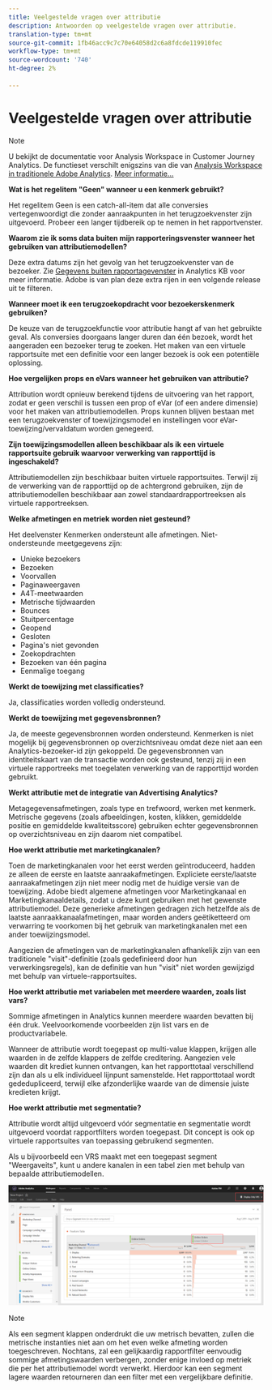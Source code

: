 ```yaml
---
title: Veelgestelde vragen over attributie
description: Antwoorden op veelgestelde vragen over attributie.
translation-type: tm+mt
source-git-commit: 1fb46acc9c7c70e64058d2c6a8fdcde119910fec
workflow-type: tm+mt
source-wordcount: '740'
ht-degree: 2%

---
```



# Veelgestelde vragen over attributie

>[!NOTE]
>
>U bekijkt de documentatie voor Analysis Workspace in Customer Journey Analytics. De functieset verschilt enigszins van die van [Analysis Workspace in traditionele Adobe Analytics](https://docs.adobe.com/content/help/en/analytics/analyze/analysis-workspace/home.html). [Meer informatie...](/help/getting-started/cja-aa.md)

**Wat is het regelitem &quot;Geen&quot; wanneer u een kenmerk gebruikt?**

Het regelitem Geen is een catch-all-item dat alle conversies vertegenwoordigt die zonder aanraakpunten in het terugzoekvenster zijn uitgevoerd. Probeer een langer tijdbereik op te nemen in het rapportvenster.

**Waarom zie ik soms data buiten mijn rapporteringsvenster wanneer het gebruiken van attributiemodellen?**

Deze extra datums zijn het gevolg van het terugzoekvenster van de bezoeker. Zie [Gegevens buiten rapportagevenster](https://helpx.adobe.com/analytics/kb/data-appearing-outside-reporting-window.html) in Analytics KB voor meer informatie. Adobe is van plan deze extra rijen in een volgende release uit te filteren.

**Wanneer moet ik een terugzoekopdracht voor bezoekerskenmerk gebruiken?**

De keuze van de terugzoekfunctie voor attributie hangt af van het gebruikte geval. Als conversies doorgaans langer duren dan één bezoek, wordt het aangeraden een bezoeker terug te zoeken. Het maken van een virtuele rapportsuite met een definitie voor een langer bezoek is ook een potentiële oplossing.

**Hoe vergelijken props en eVars wanneer het gebruiken van attributie?**

Attribution wordt opnieuw berekend tijdens de uitvoering van het rapport, zodat er geen verschil is tussen een prop of eVar (of een andere dimensie) voor het maken van attributiemodellen. Props kunnen blijven bestaan met een terugzoekvenster of toewijzingsmodel en instellingen voor eVar-toewijzing/vervaldatum worden genegeerd.

**Zijn toewijzingsmodellen alleen beschikbaar als ik een virtuele rapportsuite gebruik waarvoor verwerking van rapporttijd is ingeschakeld?**

Attributiemodellen zijn beschikbaar buiten virtuele rapportsuites. Terwijl zij de verwerking van de rapporttijd op de achtergrond gebruiken, zijn de attributiemodellen beschikbaar aan zowel standaardrapportreeksen als virtuele rapportreeksen.

**Welke afmetingen en metriek worden niet gesteund?**

Het deelvenster Kenmerken ondersteunt alle afmetingen. Niet-ondersteunde meetgegevens zijn:

* Unieke bezoekers
* Bezoeken
* Voorvallen
* Paginaweergaven
* A4T-meetwaarden
* Metrische tijdwaarden
* Bounces
* Stuitpercentage
* Geopend
* Gesloten
* Pagina&#39;s niet gevonden
* Zoekopdrachten
* Bezoeken van één pagina
* Eenmalige toegang

**Werkt de toewijzing met classificaties?**

Ja, classificaties worden volledig ondersteund.

**Werkt de toewijzing met gegevensbronnen?**

Ja, de meeste gegevensbronnen worden ondersteund. Kenmerken is niet mogelijk bij gegevensbronnen op overzichtsniveau omdat deze niet aan een Analytics-bezoeker-id zijn gekoppeld. De gegevensbronnen van identiteitskaart van de transactie worden ook gesteund, tenzij zij in een virtuele rapportreeks met toegelaten verwerking van de rapporttijd worden gebruikt.

**Werkt attributie met de integratie van Advertising Analytics?**

Metagegevensafmetingen, zoals type en trefwoord, werken met kenmerk. Metrische gegevens (zoals afbeeldingen, kosten, klikken, gemiddelde positie en gemiddelde kwaliteitsscore) gebruiken echter gegevensbronnen op overzichtsniveau en zijn daarom niet compatibel.

**Hoe werkt attributie met marketingkanalen?**

Toen de marketingkanalen voor het eerst werden geïntroduceerd, hadden ze alleen de eerste en laatste aanraakafmetingen. Expliciete eerste/laatste aanraakafmetingen zijn niet meer nodig met de huidige versie van de toewijzing. Adobe biedt algemene afmetingen voor Marketingkanaal en Marketingkanaaldetails, zodat u deze kunt gebruiken met het gewenste attributiemodel. Deze generieke afmetingen gedragen zich hetzelfde als de laatste aanraakkanaalafmetingen, maar worden anders geëtiketteerd om verwarring te voorkomen bij het gebruik van marketingkanalen met een ander toewijzingsmodel.

Aangezien de afmetingen van de marketingkanalen afhankelijk zijn van een traditionele &quot;visit&quot;-definitie (zoals gedefinieerd door hun verwerkingsregels), kan de definitie van hun &quot;visit&quot; niet worden gewijzigd met behulp van virtuele-rapportsuites.

**Hoe werkt attributie met variabelen met meerdere waarden, zoals list vars?**

Sommige afmetingen in Analytics kunnen meerdere waarden bevatten bij één druk. Veelvoorkomende voorbeelden zijn list vars en de productvariabele.

Wanneer de attributie wordt toegepast op multi-value klappen, krijgen alle waarden in de zelfde klappers de zelfde creditering. Aangezien vele waarden dit krediet kunnen ontvangen, kan het rapporttotaal verschillend zijn dan als u elk individueel lijnpunt samenstelde. Het rapporttotaal wordt gededupliceerd, terwijl elke afzonderlijke waarde van de dimensie juiste kredieten krijgt.

**Hoe werkt attributie met segmentatie?**

Attributie wordt altijd uitgevoerd vóór segmentatie en segmentatie wordt uitgevoerd voordat rapportfilters worden toegepast. Dit concept is ook op virtuele rapportsuites van toepassing gebruikend segmenten.

Als u bijvoorbeeld een VRS maakt met een toegepast segment &quot;Weergaveits&quot;, kunt u andere kanalen in een tabel zien met behulp van bepaalde attributiemodellen.

![Virtuele rapportsuite met alleen weergave](assets/vrs-aiq-example.png)

>[!NOTE]
>
>Als een segment klappen onderdrukt die uw metrisch bevatten, zullen die metrische instanties niet aan om het even welke afmeting worden toegeschreven. Nochtans, zal een gelijkaardig rapportfilter eenvoudig sommige afmetingswaarden verbergen, zonder enige invloed op metriek die per het attributiemodel wordt verwerkt. Hierdoor kan een segment lagere waarden retourneren dan een filter met een vergelijkbare definitie.
